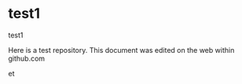 test1
=====

test1

Here is a test repository.  This document was edited on the web within github.com

et
